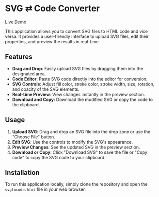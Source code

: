 # SVG ⇄ Code Converter

[Live Demo](https://dylansallred.github.io/SVG-to-Html-Code/svgtocode.html)

This application allows you to convert SVG files to HTML code and vice versa. It provides a user-friendly interface to upload SVG files, edit their properties, and preview the results in real-time.

## Features

- **Drag and Drop**: Easily upload SVG files by dragging them into the designated area.
- **Code Editor**: Paste SVG code directly into the editor for conversion.
- **SVG Controls**: Adjust fill color, stroke color, stroke width, size, rotation, and opacity of the SVG elements.
- **Real-time Preview**: View changes instantly in the preview section.
- **Download and Copy**: Download the modified SVG or copy the code to the clipboard.

## Usage

1. **Upload SVG**: Drag and drop an SVG file into the drop zone or use the "Choose File" button.
2. **Edit SVG**: Use the controls to modify the SVG's appearance.
3. **Preview Changes**: See the updated SVG in the preview section.
4. **Download or Copy**: Click "Download SVG" to save the file or "Copy code" to copy the SVG code to your clipboard.

## Installation

To run this application locally, simply clone the repository and open the `svgtocode.html` file in your web browser.
